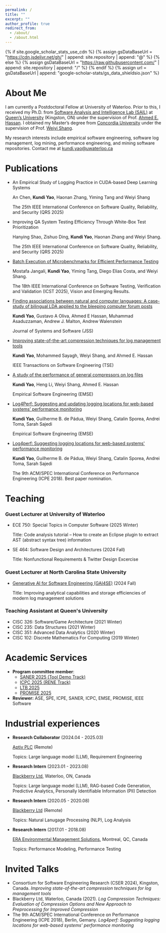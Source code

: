 ```yaml
---
permalink: /
title: ""
excerpt: ""
author_profile: true
redirect_from: 
  - /about/
  - /about.html
---
```


{% if site.google_scholar_stats_use_cdn %}
{% assign gsDataBaseUrl = "https://cdn.jsdelivr.net/gh/" | append: site.repository | append: "@" %}
{% else %}
{% assign gsDataBaseUrl = "https://raw.githubusercontent.com/" | append: site.repository | append: "/" %}
{% endif %}
{% assign url = gsDataBaseUrl | append: "google-scholar-stats/gs_data_shieldsio.json" %}

<meta name="google-site-verification" content="bShjw1ei40KAMWn3QAJ9jMWVq90WQJk0bztUqs5_Le4" />

<span class='anchor' id='about-me'></span>

# About Me


I am currently a Postdoctoral Fellow at University of Waterloo. 
Prior to this, I received my Ph.D. from [Software Analysis and Intelligence Lab (SAIL)](https://sail.cs.queensu.ca/index.html) at [Queen’s University](https://www.queensu.ca/) (Kingston, ON) under the supervision of Prof. [Ahmed E. Hassan](https://www.cs.queensu.ca/people/Ahmed%20E./Hassan). 
I obtained my Master’s degree from [Concordia University](https://www.concordia.ca/) under the supervision of Prof. [Weiyi Shang](https://ece.uwaterloo.ca/~wshang/).

<!-- My research primarily focuses on streamlining and optimizing today's log management process. -->
My research interests include empirical software engineering, software log management, log mining, performance engineering, and mining software repositories. Contact me at [kundi.yao@uwaterloo.ca](mailto:kundi.yao@uwaterloo.ca)
<!-- 
My research interest includes neural machine translation and computer vision. I have published more than 100 papers at the top international AI conferences with total <a href='https://scholar.google.com/citations?user=DhtAFkwAAAAJ'>google scholar citations <strong><span id='total_cit'>260000+</span></strong></a> (You can also use google scholar badge <a href='https://scholar.google.com/citations?user=DhtAFkwAAAAJ'><img src="https://img.shields.io/endpoint?url={{ url | url_encode }}&logo=Google%20Scholar&labelColor=f6f6f6&color=9cf&style=flat&label=citations"></a>). -->


<!-- # 🔥 News
- *2022.02*: &nbsp;🎉🎉 Lorem ipsum dolor sit amet, consectetur adipiscing elit. Vivamus ornare aliquet ipsum, ac tempus justo dapibus sit amet. 
- *2022.02*: &nbsp;🎉🎉 Lorem ipsum dolor sit amet, consectetur adipiscing elit. Vivamus ornare aliquet ipsum, ac tempus justo dapibus sit amet.  -->

<!-- # 📝 Publications  -->
<span class='anchor' id='publications'></span>

# Publications 

- An Empirical Study of Logging Practice in CUDA-based Deep Learning Systems

  An Chen, **Kundi Yao**, Haonan Zhang, Yiming Tang and Weiyi Shang

  The 25th IEEE International Conference on Software Quality, Reliability, and Security (QRS 2025)

- Improving QA System Testing Efficiency Through White-Box Test Prioritization

  Hanying Shao, Zishuo Ding, **Kundi Yao**, Haonan Zhang and Weiyi Shang.

  The 25th IEEE International Conference on Software Quality, Reliability, and Security (QRS 2025)  

- [Batch Execution of Microbenchmarks for Efficient Performance Testing](../resources/papers/Mostafa_ICST2025.pdf)
  
  Mostafa Jangali, **Kundi Yao**, Yiming Tang, Diego Elias Costa, and Weiyi Shang.

  The 18th IEEE International Conference on Software Testing, Verification and Validation (ICST 2025), Vision and Emerging Results.

- [Finding associations between natural and computer languages: A case-study of bilingual LDA applied to the bleeping computer forum posts](../resources/papers/Kundi_JSS2023.pdf)
  
  **Kundi Yao**, Gustavo A Oliva, Ahmed E Hassan, Muhammad Asaduzzaman, Andrew J. Malton, Andrew Walenstein

  Journal of Systems and Software (JSS)

- [Improving state-of-the-art compression techniques for log management tools](../resources/papers/Kundi_TSE_2021.pdf)
  
  **Kundi Yao**, Mohammed Sayagh, Weiyi Shang, and Ahmed E. Hassan

  IEEE Transactions on Software Engineering (TSE)
  
- [A study of the performance of general compressors on log files](../resources/papers/Kundi_EMSE2020.pdf)
  
  **Kundi Yao**, Heng Li, Weiyi Shang, Ahmed E. Hassan

  Empirical Software Engineering (EMSE)

- [Log4Perf: Suggesting and updating logging locations for web-based systems’ performance monitoring](../resources/papers/Kundi_EMSE2019.pdf)
  
  **Kundi Yao**, Guilherme B. de Pádua, Weiyi Shang, Catalin Sporea, Andrei Toma, Sarah Sajedi

  Empirical Software Engineering (EMSE)

- [Log4perf: Suggesting logging locations for web-based systems' performance monitoring](../resources/papers/Kundi_ICPE2018.pdf)
  
  **Kundi Yao**, Guilherme B. de Pádua, Weiyi Shang, Catalin Sporea, Andrei Toma, Sarah Sajedi

  The 9th ACM/SPEC International Conference on Performance Engineering (ICPE 2018). Best paper nomination.

<!-- # 🎖 Honors and Awards
- *2021.10* Lorem ipsum dolor sit amet, consectetur adipiscing elit. Vivamus ornare aliquet ipsum, ac tempus justo dapibus sit amet. 
- *2021.09* Lorem ipsum dolor sit amet, consectetur adipiscing elit. Vivamus ornare aliquet ipsum, ac tempus justo dapibus sit amet.  -->

<span class='anchor' id='teaching'></span>

# Teaching

### Guest Lecturer at University of Waterloo
- ECE 750: Special Topics in Computer Software (2025 Winter)
  
  Title: Code analysis tutorial – How to create an Eclipse plugin to extract AST (abstract syntax tree) information
  

- SE 464: Software Design and Architectures (2024 Fall)
  
  Title: Nonfunctional Requirements & Twitter Design Excercise

### Guest Lecturer at North Carolina State University
- [Generative AI for Software Engineering (GAI4SE)](https://github.com/gai4se/GAI4SE-Course) (2024 Fall)
  
  Title: Improving analytical capabilities and storage efficiencies of modern log management solutions 

### Teaching Assistant at Queen's University
- CISC 326: Software/Game Architecture (2021 Winter)
- CISC 235: Data Structures (2021 Winter)
- CISC 351: Advanced Data Analytics (2020 Winter)
- CISC 102: Discrete Mathematics For Computing (2019 Winter)


# Academic Services
- **Program committee member**: 
  - [SANER 2025 (Tool Demo Track)](https://conf.researchr.org/committee/saner-2025/saner-2025-tool-demo-track--program-commitee)
  - [ICPC 2025 (RENE Track)](https://conf.researchr.org/track/icpc-2025/icpc-2025-replications-and-negative-results--rene-)
  - [LTB 2025](https://ltb2025.github.io/)
  - [PROMISE 2025](https://conf.researchr.org/committee/promise-2025/promise-2025-papers-program-committee)
- **Reviewer:** ASE, SPE, ICPE, SANER, ICPC, EMSE, PROMISE, IEEE Software


<!-- # Mentoring

## PhD students
- Hetong Dai
- Haonan Zhang
- Jianchen Zhao
- Tongwei Zhang
- Xiaohui Wang
- Yuanjie Xia

## Master students
- An Chen
- Mostafa Jangali
- Xiaoyu Cheng
- Yixi Zhao -->
  

<!-- # 📖 Educations -->

<!-- <span class='anchor' id='educations'></span>

# Educations

- Ph.D. in Software Engineering, Queen's University, 2024
- M.A.Sc in Software Engineering, Concordia University, 2018 -->
<!-- - B.Eng. in Internet of Things (IoT) Engineering, Wuhan University of Technology, 2015 -->



<!-- # 💻 Industrial experiences -->
<span class='anchor' id='industrial_expriences'></span>

# Industrial experiences

- **Research Collaborator** (2024.04 - 2025.03)
  
  [Aptiv PLC](https://www.aptiv.com/) (Remote)

  Topics: Large language model (LLM), Requirement Engineering

- **Research Intern** (2023.01 - 2023.08) 
  
  [Blackberry Ltd](https://www.blackberry.com/), Waterloo, ON, Canada

  Topics: Large language model (LLM), RAG-based Code Generation, Predictive Analytics, Personally Identifiable Information (PII) Detection

- **Research Intern** (2020.05 - 2020.08)
  
  [Blackberry Ltd](https://www.blackberry.com/) (Remote)

  Topics: Natural Lanugage Processing (NLP), Log Analysis

- **Research Intern** (2017.01 - 2018.08)  
  
  [ERA Environmental Management Solutions](https://www.era-environmental.com/), Montreal, QC, Canada

  Topics: Performance Modeling, Performance Testing




<!-- # 💬 Invited Talks -->
<span class='anchor' id='invited-talks'></span>

# Invited Talks


- Consortium for Software Engineering Research (CSER 2024), Kingston, Canada. *Improving state-of-the-art compression techniques for log management tools*
- Blackberry Ltd, Waterloo, Canada (2021). *Log Compression Techniques: Evaluation of Compression Options and New Approach to Preprocessing for Improved Compression*
- The 9th ACM/SPEC International Conference on Performance Engineering (ICPE 2018), Berlin, Gemany. *Log4perf: Suggesting logging locations for web-based systems' performance monitoring*
  